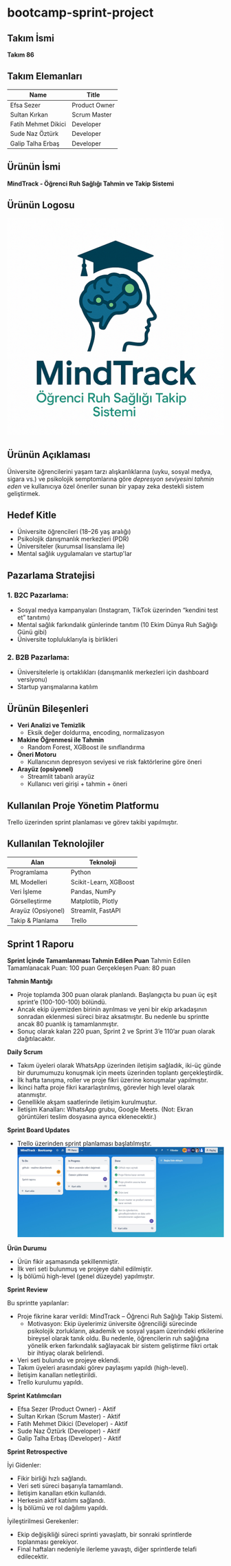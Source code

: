 # bootcamp-sprint-project

## **Takım İsmi**

**Takım 86**

## Takım Elemanları

| <div align="center">Name</div>   | <div align="center">Title</div>  |  
| :---------- | :---------- | 
| Efsa Sezer | Product Owner |
| Sultan Kırkan| Scrum Master |
| Fatih Mehmet Dikici | Developer |
| Sude Naz Öztürk | Developer |
| Galip Talha Erbaş | Developer |

##   Ürünün İsmi
**MindTrack - Öğrenci Ruh Sağlığı Tahmin ve Takip Sistemi**

## Ürünün Logosu

![Mindtrack Logo](https://raw.githubusercontent.com/efsasezer/mindtrack-bootcamp/main/mindtrack_logo.png)

## Ürünün Açıklaması

Üniversite öğrencilerini yaşam tarzı alışkanlıklarına (uyku, sosyal medya, sigara vs.) ve psikolojik semptomlarına göre *depresyon seviyesini tahmin eden* ve kullanıcıya özel öneriler sunan bir yapay zeka destekli sistem geliştirmek.

## Hedef Kitle

- Üniversite öğrencileri (18–26 yaş aralığı)
- Psikolojik danışmanlık merkezleri (PDR)
- Üniversiteler (kurumsal lisanslama ile)
- Mental sağlık uygulamaları ve startup'lar

## Pazarlama Stratejisi

### 1. **B2C Pazarlama:**
- Sosyal medya kampanyaları (Instagram, TikTok üzerinden “kendini test et” tanıtımı)
- Mental sağlık farkındalık günlerinde tanıtım (10 Ekim Dünya Ruh Sağlığı Günü gibi)
- Üniversite topluluklarıyla iş birlikleri

### 2. **B2B Pazarlama:**
- Üniversitelerle iş ortaklıkları (danışmanlık merkezleri için dashboard versiyonu)
- Startup yarışmalarına katılım


## Ürünün Bileşenleri

- **Veri Analizi ve Temizlik**
  - Eksik değer doldurma, encoding, normalizasyon
- **Makine Öğrenmesi ile Tahmin**
  - Random Forest, XGBoost ile sınıflandırma
- **Öneri Motoru**
  - Kullanıcının depresyon seviyesi ve risk faktörlerine göre öneri
- **Arayüz (opsiyonel)**
  - Streamlit tabanlı arayüz
  - Kullanıcı veri girişi + tahmin + öneri

## Kullanılan Proje Yönetim Platformu

Trello üzerinden sprint planlaması ve görev takibi yapılmıştır.




## Kullanılan Teknolojiler

| Alan              | Teknoloji               |
|-------------------|--------------------------|
| Programlama       | Python                   |
| ML Modelleri      | Scikit-Learn, XGBoost    |
| Veri İşleme       | Pandas, NumPy            |
| Görselleştirme    | Matplotlib, Plotly       |
| Arayüz (Opsiyonel)| Streamlit, FastAPI       |
| Takip & Planlama  | Trello                   |

## Sprint 1 Raporu

**Sprint İçinde Tamamlanması Tahmin Edilen Puan**
Tahmin Edilen Tamamlanacak Puan: 100 puan
Gerçekleşen Puan: 80 puan

**Tahmin Mantığı**
- Proje toplamda 300 puan olarak planlandı. Başlangıçta bu puan üç eşit sprint’e (100-100-100) bölündü.
- Ancak ekip üyemizden birinin ayrılması ve yeni bir ekip arkadaşının sonradan eklenmesi süreci biraz aksatmıştır. Bu nedenle bu sprintte ancak 80 puanlık iş tamamlanmıştır.
- Sonuç olarak kalan 220 puan, Sprint 2 ve Sprint 3’e 110’ar puan olarak dağıtılacaktır.

**Daily Scrum**

- Takım üyeleri olarak WhatsApp üzerinden iletişim sağladık, iki-üç günde bir durumumuzu konuşmak için meets üzerinden toplantı gerçekleştirdik.
- İlk hafta tanışma, roller ve proje fikri üzerine konuşmalar yapılmıştır.
- İkinci hafta proje fikri kararlaştırılmış, görevler high level olarak atanmıştır.
- Genellikle akşam saatlerinde iletişim kurulmuştur.
- İletişim Kanalları: WhatsApp grubu, Google Meets.
(Not: Ekran görüntüleri teslim dosyasına ayrıca eklenecektir.)

**Sprint Board Updates**
- Trello üzerinden sprint planlaması başlatılmıştır.
![Mindtrack Trello](https://raw.githubusercontent.com/efsasezer/mindtrack-bootcamp/refs/heads/main/trello_mindtrack.jpg)

**Ürün Durumu**
- Ürün fikir aşamasında şekillenmiştir.
- İlk veri seti bulunmuş ve projeye dahil edilmiştir.
- İş bölümü high-level (genel düzeyde) yapılmıştır.

**Sprint Review**

Bu sprintte yapılanlar:
- Proje fikrine karar verildi: MindTrack – Öğrenci Ruh Sağlığı Takip Sistemi.
    -  Motivasyon: Ekip üyelerimiz üniversite öğrenciliği sürecinde psikolojik zorlukların, akademik ve sosyal yaşam üzerindeki etkilerine bireysel olarak tanık oldu. Bu nedenle, öğrencilerin ruh sağlığına yönelik erken farkındalık sağlayacak bir sistem geliştirme fikri ortak bir ihtiyaç olarak belirlendi.
- Veri seti bulundu ve projeye eklendi.
- Takım üyeleri arasındaki görev paylaşımı yapıldı (high-level).
- İletişim kanalları netleştirildi.
- Trello kurulumu yapıldı.

**Sprint Katılımcıları**

- Efsa Sezer (Product Owner) - Aktif
- Sultan Kırkan (Scrum Master) - Aktif
- Fatih Mehmet Dikici (Developer) - Aktif
- Sude Naz Öztürk (Developer) - Aktif
- Galip Talha Erbaş (Developer) - Aktif

**Sprint Retrospective**

İyi Gidenler:
- Fikir birliği hızlı sağlandı.
- Veri seti süreci başarıyla tamamlandı.
- İletişim kanalları etkin kullanıldı.
- Herkesin aktif katılımı sağlandı.
- İş bölümü ve rol dağılımı yapıldı.

İyileştirilmesi Gerekenler:
- Ekip değişikliği süreci sprinti yavaşlattı, bir sonraki sprintlerde toplanması gerekiyor.
- Final haftaları nedeniyle ilerleme yavaştı, diğer sprintlerde telafi edilecektir.
